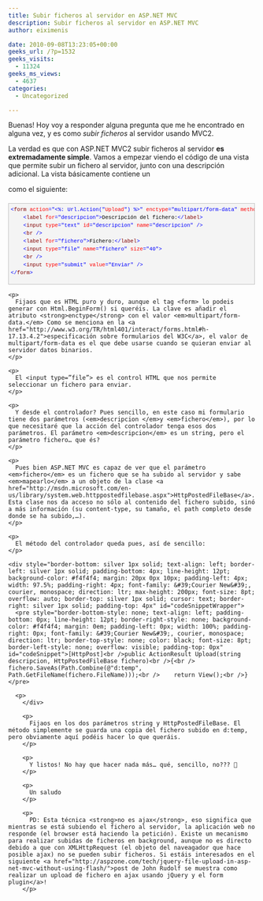 ```yaml
---
title: Subir ficheros al servidor en ASP.NET MVC
description: Subir ficheros al servidor en ASP.NET MVC
author: eiximenis

date: 2010-09-08T13:23:05+00:00
geeks_url: /?p=1532
geeks_visits:
  - 11324
geeks_ms_views:
  - 4637
categories:
  - Uncategorized

---
```

Buenas! Hoy voy a responder alguna pregunta que me he encontrado en alguna vez, y es como _subir ficheros_ al servidor usando MVC2. 

La verdad es que con ASP.NET MVC2 subir ficheros al servidor **es extremadamente simple**. Vamos a empezar viendo el código de una vista que permite subir un fichero al servidor, junto con una descripción adicional. La vista básicamente contiene un&#160; <form> como el siguiente:

<div style="border-bottom: silver 1px solid; text-align: left; border-left: silver 1px solid; padding-bottom: 4px; line-height: 12pt; background-color: #f4f4f4; margin: 20px 0px 10px; padding-left: 4px; width: 97.5%; padding-right: 4px; font-family: &#39;Courier New&#39;, courier, monospace; direction: ltr; max-height: 200px; font-size: 8pt; overflow: auto; border-top: silver 1px solid; cursor: text; border-right: silver 1px solid; padding-top: 4px" id="codeSnippetWrapper">
  <pre style="border-bottom-style: none; text-align: left; padding-bottom: 0px; line-height: 12pt; border-right-style: none; background-color: #f4f4f4; margin: 0em; padding-left: 0px; width: 100%; padding-right: 0px; font-family: &#39;Courier New&#39;, courier, monospace; direction: ltr; border-top-style: none; color: black; font-size: 8pt; border-left-style: none; overflow: visible; padding-top: 0px" id="codeSnippet"><span style="color: #0000ff">&lt;</span><span style="color: #800000">form</span> <span style="color: #ff0000">action</span><span style="color: #0000ff">="&lt;%: Url.Action("</span><span style="color: #ff0000">Upload</span><span style="color: #0000ff">") %&gt;"</span> <span style="color: #ff0000">enctype</span><span style="color: #0000ff">="multipart/form-data"</span> <span style="color: #ff0000">method</span><span style="color: #0000ff">="post"</span><span style="color: #0000ff">&gt;</span><br />    <span style="color: #0000ff">&lt;</span><span style="color: #800000">label</span> <span style="color: #ff0000">for</span><span style="color: #0000ff">="descripcion"</span><span style="color: #0000ff">&gt;</span>Descripción del fichero:<span style="color: #0000ff">&lt;/</span><span style="color: #800000">label</span><span style="color: #0000ff">&gt;</span><br />    <span style="color: #0000ff">&lt;</span><span style="color: #800000">input</span> <span style="color: #ff0000">type</span><span style="color: #0000ff">="text"</span> <span style="color: #ff0000">id</span><span style="color: #0000ff">="descripcion"</span> <span style="color: #ff0000">name</span><span style="color: #0000ff">="descripcion"</span> <span style="color: #0000ff">/&gt;</span><br />    <span style="color: #0000ff">&lt;</span><span style="color: #800000">br</span> <span style="color: #0000ff">/&gt;</span><br />    <span style="color: #0000ff">&lt;</span><span style="color: #800000">label</span> <span style="color: #ff0000">for</span><span style="color: #0000ff">="fichero"</span><span style="color: #0000ff">&gt;</span>Fichero:<span style="color: #0000ff">&lt;/</span><span style="color: #800000">label</span><span style="color: #0000ff">&gt;</span><br />    <span style="color: #0000ff">&lt;</span><span style="color: #800000">input</span> <span style="color: #ff0000">type</span><span style="color: #0000ff">="file"</span> <span style="color: #ff0000">name</span><span style="color: #0000ff">="fichero"</span> <span style="color: #ff0000">size</span><span style="color: #0000ff">="40"</span><span style="color: #0000ff">&gt;</span><br />    <span style="color: #0000ff">&lt;</span><span style="color: #800000">br</span> <span style="color: #0000ff">/&gt;</span><br />    <span style="color: #0000ff">&lt;</span><span style="color: #800000">input</span> <span style="color: #ff0000">type</span><span style="color: #0000ff">="submit"</span> <span style="color: #ff0000">value</span><span style="color: #0000ff">="Enviar"</span> <span style="color: #0000ff">/&gt;</span><br /><span style="color: #0000ff">&lt;/</span><span style="color: #800000">form</span><span style="color: #0000ff">&gt;</span></pre>
  
  <p>
    </div> 
    
    <p>
      Fijaos que es HTML puro y duro, aunque el tag <form> lo podeis generar con Html.BeginForm() si queréis. La clave es añadir el atributo <strong>enctype</strong> con el valor <em>multipart/form-data.</em> Como se menciona en la <a href="http://www.w3.org/TR/html401/interact/forms.html#h-17.13.4.2">especificación sobre formularios del W3C</a>, el valor de multipart/form-data es el que debe usarse cuando se quieran enviar al servidor datos binarios.
    </p>
    
    <p>
      El <input type=”file”> es el control HTML que nos permite seleccionar un fichero para enviar.
    </p>
    
    <p>
      Y desde el controlador? Pues sencillo, en este caso mi formulario tiene dos parámetros (<em>descripcion </em>y <em>fichero</em>), por lo que necesitaré que la acción del controlador tenga esos dos parámetros. El parámetro <em>descripcion</em> es un string, pero el parámetro fichero… que és?
    </p>
    
    <p>
      Pues bien ASP.NET MVC es capaz de ver que el parámetro <em>fichero</em> es un fichero que se ha subido al servidor y sabe <em>mapearlo</em> a un objeto de la clase <a href="http://msdn.microsoft.com/en-us/library/system.web.httppostedfilebase.aspx">HttpPostedFileBase</a>. Esta clase nos da acceso no sólo al contenido del fichero subido, sinó a más información (su content-type, su tamaño, el path completo desde donde se ha subido,…).
    </p>
    
    <p>
      El método del controlador queda pues, así de sencillo:
    </p>
    
    <div style="border-bottom: silver 1px solid; text-align: left; border-left: silver 1px solid; padding-bottom: 4px; line-height: 12pt; background-color: #f4f4f4; margin: 20px 0px 10px; padding-left: 4px; width: 97.5%; padding-right: 4px; font-family: &#39;Courier New&#39;, courier, monospace; direction: ltr; max-height: 200px; font-size: 8pt; overflow: auto; border-top: silver 1px solid; cursor: text; border-right: silver 1px solid; padding-top: 4px" id="codeSnippetWrapper">
      <pre style="border-bottom-style: none; text-align: left; padding-bottom: 0px; line-height: 12pt; border-right-style: none; background-color: #f4f4f4; margin: 0em; padding-left: 0px; width: 100%; padding-right: 0px; font-family: &#39;Courier New&#39;, courier, monospace; direction: ltr; border-top-style: none; color: black; font-size: 8pt; border-left-style: none; overflow: visible; padding-top: 0px" id="codeSnippet">[HttpPost]<br />public ActionResult Upload(string descripcion, HttpPostedFileBase fichero)<br />{<br />    fichero.SaveAs(Path.Combine(@"d:temp", Path.GetFileName(fichero.FileName)));<br />    return View();<br />}</pre>
      
      <p>
        </div> 
        
        <p>
          Fijaos en los dos parámetros string y HttpPostedFileBase. El método simplemente se guarda una copia del fichero subido en d:temp, pero obviamente aquí podéis hacer lo que queráis.
        </p>
        
        <p>
          Y listos! No hay que hacer nada más… qué, sencillo, no??? 🙂
        </p>
        
        <p>
          Un saludo
        </p>
        
        <p>
          PD: Esta técnica <strong>no es ajax</strong>, eso significa que mientras se está subiendo el fichero al servidor, la aplicación web no responde (el browser está haciendo la petición). Existe un mecanismo para realizar subidas de ficheros en background, aunque no es directo debido a que con XMLHttpRequest (el objeto del naveagador que hace posible ajax) no se pueden subir ficheros. Si estáis interesados en el siguiente <a href="http://aspzone.com/tech/jquery-file-upload-in-asp-net-mvc-without-using-flash/">post de John Rudolf se muestra como realizar un upload de fichero en ajax usando jQuery y el form plugin</a>!
        </p>